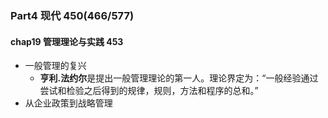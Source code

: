 ### Part4 现代  450(466/577)
####  chap19 管理理论与实践 453
+ 一般管理的复兴
	+ **亨利.法约尔**是提出一般管理理论的第一人。理论界定为：“一般经验通过尝试和检验之后得到的规律，规则，方法和程序的总和。”
+ 从企业政策到战略管理

